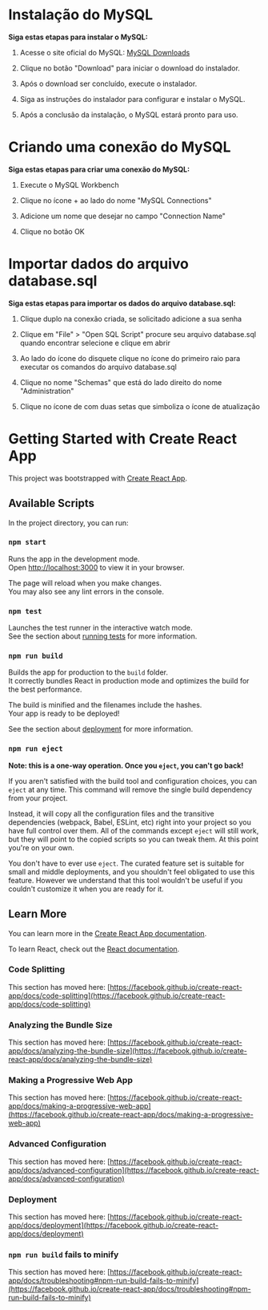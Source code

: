 # Instalação do MySQL

**Siga estas etapas para instalar o MySQL:**

1. Acesse o site oficial do MySQL: [MySQL Downloads](https://dev.mysql.com/downloads/workbench/)

2. Clique no botão "Download" para iniciar o download do instalador.

3. Após o download ser concluído, execute o instalador.

4. Siga as instruções do instalador para configurar e instalar o MySQL.

5. Após a conclusão da instalação, o MySQL estará pronto para uso.

# Criando uma conexão do MySQL

**Siga estas etapas para criar uma conexão do MySQL:**

1. Execute o MySQL Workbench

2. Clique no ícone + ao lado do nome "MySQL Connections"

3. Adicione um nome que desejar no campo "Connection Name" 

4. Clique no botão OK

# Importar dados do arquivo database.sql

**Siga estas etapas para importar os dados do arquivo database.sql:**

1. Clique duplo na conexão criada, se solicitado adicione a sua senha

2. Clique em "File" > "Open SQL Script" procure seu arquivo database.sql quando encontrar selecione e clique em abrir

3. Ao lado do ícone do disquete clique no ícone do primeiro raio para executar os comandos do arquivo database.sql

4. Clique no nome "Schemas" que está do lado direito do nome "Administration"

5. Clique no ícone de com duas setas que simboliza o ícone de atualização

# Getting Started with Create React App

This project was bootstrapped with [Create React App](https://github.com/facebook/create-react-app).

## Available Scripts

In the project directory, you can run:

### `npm start`

Runs the app in the development mode.\
Open [http://localhost:3000](http://localhost:3000) to view it in your browser.

The page will reload when you make changes.\
You may also see any lint errors in the console.

### `npm test`

Launches the test runner in the interactive watch mode.\
See the section about [running tests](https://facebook.github.io/create-react-app/docs/running-tests) for more information.

### `npm run build`

Builds the app for production to the `build` folder.\
It correctly bundles React in production mode and optimizes the build for the best performance.

The build is minified and the filenames include the hashes.\
Your app is ready to be deployed!

See the section about [deployment](https://facebook.github.io/create-react-app/docs/deployment) for more information.

### `npm run eject`

**Note: this is a one-way operation. Once you `eject`, you can't go back!**

If you aren't satisfied with the build tool and configuration choices, you can `eject` at any time. This command will remove the single build dependency from your project.

Instead, it will copy all the configuration files and the transitive dependencies (webpack, Babel, ESLint, etc) right into your project so you have full control over them. All of the commands except `eject` will still work, but they will point to the copied scripts so you can tweak them. At this point you're on your own.

You don't have to ever use `eject`. The curated feature set is suitable for small and middle deployments, and you shouldn't feel obligated to use this feature. However we understand that this tool wouldn't be useful if you couldn't customize it when you are ready for it.

## Learn More

You can learn more in the [Create React App documentation](https://facebook.github.io/create-react-app/docs/getting-started).

To learn React, check out the [React documentation](https://reactjs.org/).

### Code Splitting

This section has moved here: [https://facebook.github.io/create-react-app/docs/code-splitting](https://facebook.github.io/create-react-app/docs/code-splitting)

### Analyzing the Bundle Size

This section has moved here: [https://facebook.github.io/create-react-app/docs/analyzing-the-bundle-size](https://facebook.github.io/create-react-app/docs/analyzing-the-bundle-size)

### Making a Progressive Web App

This section has moved here: [https://facebook.github.io/create-react-app/docs/making-a-progressive-web-app](https://facebook.github.io/create-react-app/docs/making-a-progressive-web-app)

### Advanced Configuration

This section has moved here: [https://facebook.github.io/create-react-app/docs/advanced-configuration](https://facebook.github.io/create-react-app/docs/advanced-configuration)

### Deployment

This section has moved here: [https://facebook.github.io/create-react-app/docs/deployment](https://facebook.github.io/create-react-app/docs/deployment)

### `npm run build` fails to minify

This section has moved here: [https://facebook.github.io/create-react-app/docs/troubleshooting#npm-run-build-fails-to-minify](https://facebook.github.io/create-react-app/docs/troubleshooting#npm-run-build-fails-to-minify)
